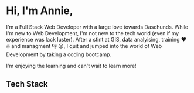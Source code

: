 # Hi, I'm Annie,

I'm a Full Stack Web Developer with a large love towards Daschunds. While I'm new to Web Development, I'm not new to the tech world (even if my experience was lack luster). After a stint at GIS, data analyising, training :heart: :fire: and managment :-1: :tired_face:, I quit and jumped into the world of Web Development by taking a coding bootcamp.

I'm enjoying the learning and can't wait to learn more!


## Tech Stack
